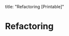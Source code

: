 <frontmatter>
title: "Refactoring [Printable]"
</frontmatter>

<link rel="stylesheet" href="{{baseUrl}}/css/textbook.css">

<div class="website-content">

<div id="main">

# Refactoring

<include src="what/print.md" boilerplate />
<include src="how/print.md" boilerplate />
<include src="when/print.md" boilerplate />

</div>

</div>
